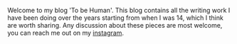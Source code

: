 Welcome to my blog 'To be Human'. This blog contains all the writing work I have been doing over the years starting from when I was 14, which I think are worth sharing.
Any discussion about these pieces are most welcome, you can reach me out on my [instagram]().
